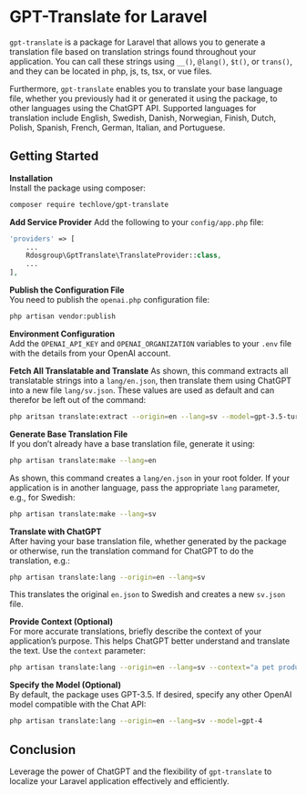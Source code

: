 # GPT-Translate for Laravel

`gpt-translate` is a package for Laravel that allows you to generate a translation file based on translation strings found throughout your application. You can call these strings using `__()`, `@lang()`, `$t()`, or `trans()`, and they can be located in php, js, ts, tsx, or vue files.

Furthermore, `gpt-translate` enables you to translate your base language file, whether you previously had it or generated it using the package, to other languages using the ChatGPT API. Supported languages for translation include English, Swedish, Danish, Norwegian, Finish, Dutch, Polish, Spanish, French, German, Italian, and Portuguese.

## Getting Started

**Installation**  
   Install the package using composer:
```bash
composer require techlove/gpt-translate
```

**Add Service Provider**
Add the following to your `config/app.php` file:
```php
'providers' => [
    ...
    Rdosgroup\GptTranslate\TranslateProvider::class,
    ...
],
```


**Publish the Configuration File**  
You need to publish the `openai.php` configuration file:
```bash
php artisan vendor:publish
```

**Environment Configuration**  
Add the `OPENAI_API_KEY` and `OPENAI_ORGANIZATION` variables to your `.env` file with the details from your OpenAI account.


**Fetch All Translatable and Translate**
As shown, this command extracts all translatable strings into a `lang/en.json`, then translate them using ChatGPT into a new file `lang/sv.json`.
These values are used as default and can therefor be left out of the command:
```bash
php aritsan translate:extract --origin=en --lang=sv --model=gpt-3.5-turbo
```

**Generate Base Translation File**  
If you don’t already have a base translation file, generate it using:
```bash
php artisan translate:make --lang=en
```
As shown, this command creates a `lang/en.json` in your root folder. If your application is in another language, pass the appropriate `lang` parameter, e.g., for Swedish:
```bash
php artisan translate:make --lang=sv
```


**Translate with ChatGPT**  
After having your base translation file, whether generated by the package or otherwise, run the translation command for ChatGPT to do the translation, e.g.:
```bash
php artisan translate:lang --origin=en --lang=sv
```
This translates the original `en.json` to Swedish and creates a new `sv.json` file.

**Provide Context (Optional)**  
For more accurate translations, briefly describe the context of your application’s purpose. This helps ChatGPT better understand and translate the text. Use the `context` parameter:
```bash
php artisan translate:lang --origin=en --lang=sv --context="a pet product sales application"
```


**Specify the Model (Optional)**  
By default, the package uses GPT-3.5. If desired, specify any other OpenAI model compatible with the Chat API:
```bash
php artisan translate:lang --origin=en --lang=sv --model=gpt-4
```


## Conclusion

Leverage the power of ChatGPT and the flexibility of `gpt-translate` to localize your Laravel application effectively and efficiently.

